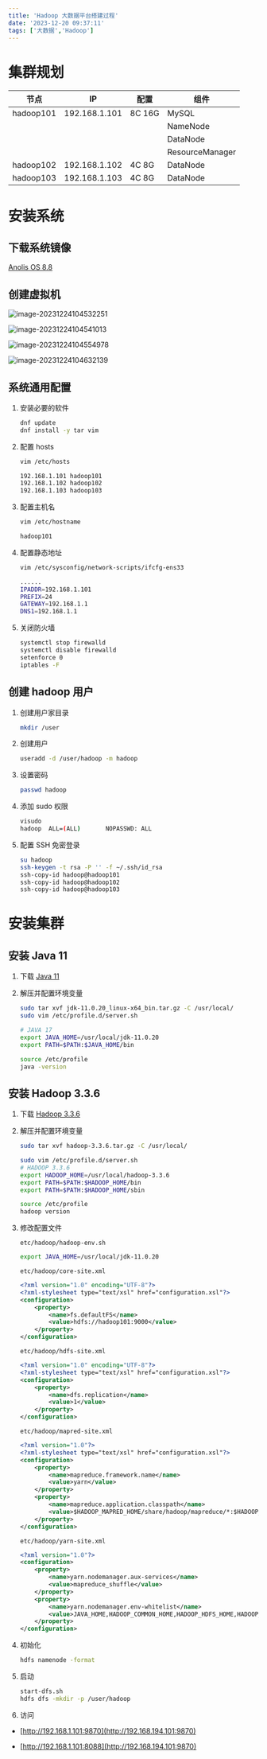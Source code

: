 ```yaml
---
title: 'Hadoop 大数据平台搭建过程'
date: '2023-12-20 09:37:11'
tags: ['大数据','Hadoop']
---
```


# 集群规划

| 节点      | IP            | 配置   | 组件            |
| --------- | ------------- | ------ | --------------- |
| hadoop101 | 192.168.1.101 | 8C 16G | MySQL           |
|           |               |        | NameNode        |
|           |               |        | DataNode        |
|           |               |        | ResourceManager |
| hadoop102 | 192.168.1.102 | 4C 8G  | DataNode        |
| hadoop103 | 192.168.1.103 | 4C 8G  | DataNode        |

# 安装系统

## 下载系统镜像

[Anolis OS 8.8](https://mirrors.openanolis.cn/anolis/8.8/isos/GA/x86_64/AnolisOS-8.8-x86_64-minimal.iso)

## 创建虚拟机

![image-20231224104532251](https://oss.lzhui.top/blog/image-20231224104532251.png)

![image-20231224104541013](https://oss.lzhui.top/blog/image-20231224104541013.png)

![image-20231224104554978](https://oss.lzhui.top/blog/image-20231224104554978.png)

![image-20231224104632139](https://oss.lzhui.top/blog/image-20231224104632139.png)

## 系统通用配置

1. 安装必要的软件

    ```bash
    dnf update
    dnf install -y tar vim
    ```

2. 配置 hosts

    ```bash
    vim /etc/hosts
    ```

    ```bash
    192.168.1.101 hadoop101
    192.168.1.102 hadoop102
    192.168.1.103 hadoop103
    ```

3. 配置主机名

    ```bash
    vim /etc/hostname
    ```

    ```bash
    hadoop101
    ```

4. 配置静态地址

    ```bash
    vim /etc/sysconfig/network-scripts/ifcfg-ens33
    ```

    ```bash
    ......
    IPADDR=192.168.1.101
    PREFIX=24
    GATEWAY=192.168.1.1
    DNS1=192.168.1.1
    ```
    
5. 关闭防火墙

    ```bash
    systemctl stop firewalld
    systemctl disable firewalld
    setenforce 0
    iptables -F
    ```

## 创建 hadoop 用户

1. 创建用户家目录

    ```bash
    mkdir /user
    ```

2. 创建用户

    ```bash
    useradd -d /user/hadoop -m hadoop
    ```

3. 设置密码

    ```bash
    passwd hadoop
    ```

4. 添加 sudo 权限

    ```bash
    visudo
    hadoop  ALL=(ALL)       NOPASSWD: ALL
    ```

5. 配置 SSH 免密登录

    ```bash
    su hadoop
    ssh-keygen -t rsa -P '' -f ~/.ssh/id_rsa
    ssh-copy-id hadoop@hadoop101
    ssh-copy-id hadoop@hadoop102
    ssh-copy-id hadoop@hadoop103
    ```

# 安装集群

## 安装 Java 11

1. 下载 [Java 11](https://www.oracle.com/java/technologies/javase/jdk11-archive-downloads.html)

2. 解压并配置环境变量

    ```bash
    sudo tar xvf jdk-11.0.20_linux-x64_bin.tar.gz -C /usr/local/
    sudo vim /etc/profile.d/server.sh
    
    # JAVA 17
    export JAVA_HOME=/usr/local/jdk-11.0.20
    export PATH=$PATH:$JAVA_HOME/bin
    
    source /etc/profile
    java -version
    ```


## 安装 Hadoop 3.3.6

1. 下载 [Hadoop 3.3.6](https://mirrors.bfsu.edu.cn/apache/hadoop/common/hadoop-3.3.6/hadoop-3.3.6.tar.gz)
2. 解压并配置环境变量

    ```bash
    sudo tar xvf hadoop-3.3.6.tar.gz -C /usr/local/

    sudo vim /etc/profile.d/server.sh
    # HADOOP 3.3.6
    export HADOOP_HOME=/usr/local/hadoop-3.3.6
    export PATH=$PATH:$HADOOP_HOME/bin
    export PATH=$PATH:$HADOOP_HOME/sbin

    source /etc/profile
    hadoop version
    ```

3. 修改配置文件

    `etc/hadoop/hadoop-env.sh`

    ```bash
    export JAVA_HOME=/usr/local/jdk-11.0.20
    ```

    `etc/hadoop/core-site.xml`

    ```xml
    <?xml version="1.0" encoding="UTF-8"?>
    <?xml-stylesheet type="text/xsl" href="configuration.xsl"?>
    <configuration>
        <property>
            <name>fs.defaultFS</name>
            <value>hdfs://hadoop101:9000</value>
        </property>
    </configuration>
    ```

    `etc/hadoop/hdfs-site.xml`

    ```xml
    <?xml version="1.0" encoding="UTF-8"?>
    <?xml-stylesheet type="text/xsl" href="configuration.xsl"?>
    <configuration>
        <property>
            <name>dfs.replication</name>
            <value>1</value>
        </property>
    </configuration>
    ```

    `etc/hadoop/mapred-site.xml`

    ```xml
    <?xml version="1.0"?>
    <?xml-stylesheet type="text/xsl" href="configuration.xsl"?>
    <configuration>
        <property>
            <name>mapreduce.framework.name</name>
            <value>yarn</value>
        </property>
        <property>
            <name>mapreduce.application.classpath</name>
            <value>$HADOOP_MAPRED_HOME/share/hadoop/mapreduce/*:$HADOOP_MAPRED_HOME/share/hadoop/mapreduce/lib/*</value>
        </property>
    </configuration>
    ```

    `etc/hadoop/yarn-site.xml`

    ```xml
    <?xml version="1.0"?>
    <configuration>
        <property>
            <name>yarn.nodemanager.aux-services</name>
            <value>mapreduce_shuffle</value>
        </property>
        <property>
            <name>yarn.nodemanager.env-whitelist</name>
            <value>JAVA_HOME,HADOOP_COMMON_HOME,HADOOP_HDFS_HOME,HADOOP_CONF_DIR,CLASSPATH_PREPEND_DISTCACHE,HADOOP_YARN_HOME,HADOOP_HOME,PATH,LANG,TZ,HADOOP_MAPRED_HOME</value>
        </property>
    </configuration>
    ```

4. 初始化

    ```bash
    hdfs namenode -format
    ```

5. 启动

    ```bash
    start-dfs.sh
    hdfs dfs -mkdir -p /user/hadoop
    ```

6. 访问

- [http://192.168.1.101:9870](http://192.168.194.101:9870)

- [http://192.168.1.101:8088](http://192.168.194.101:9870)
